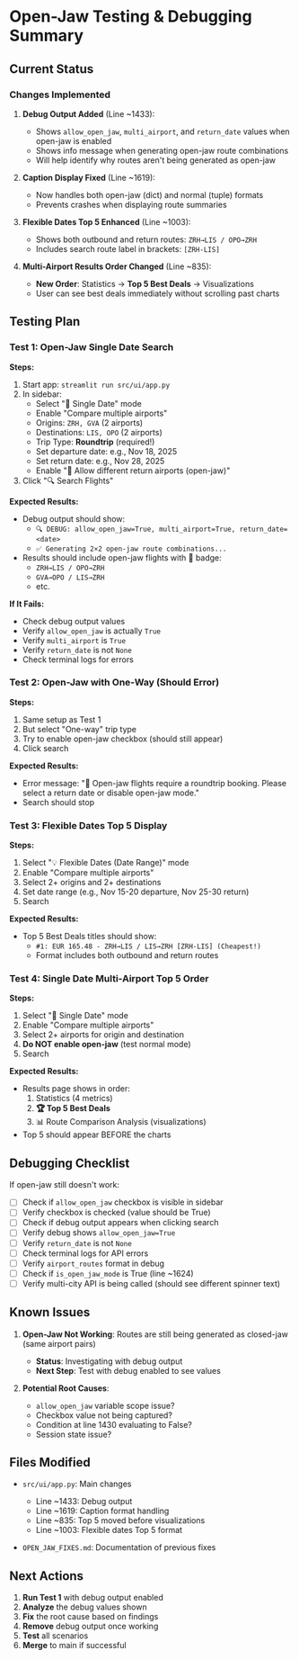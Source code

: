# Open-Jaw Testing & Debugging Summary

## Current Status

### Changes Implemented

1. **Debug Output Added** (Line ~1433):
   - Shows `allow_open_jaw`, `multi_airport`, and `return_date` values when open-jaw is enabled
   - Shows info message when generating open-jaw route combinations
   - Will help identify why routes aren't being generated as open-jaw

2. **Caption Display Fixed** (Line ~1619):
   - Now handles both open-jaw (dict) and normal (tuple) formats
   - Prevents crashes when displaying route summaries

3. **Flexible Dates Top 5 Enhanced** (Line ~1003):
   - Shows both outbound and return routes: `ZRH→LIS / OPO→ZRH`
   - Includes search route label in brackets: `[ZRH-LIS]`

4. **Multi-Airport Results Order Changed** (Line ~835):
   - **New Order**: Statistics → **Top 5 Best Deals** → Visualizations
   - User can see best deals immediately without scrolling past charts

## Testing Plan

### Test 1: Open-Jaw Single Date Search

**Steps:**
1. Start app: `streamlit run src/ui/app.py`
2. In sidebar:
   - Select "📅 Single Date" mode
   - Enable "Compare multiple airports"
   - Origins: `ZRH, GVA` (2 airports)
   - Destinations: `LIS, OPO` (2 airports)
   - Trip Type: **Roundtrip** (required!)
   - Set departure date: e.g., Nov 18, 2025
   - Set return date: e.g., Nov 28, 2025
   - Enable "🔀 Allow different return airports (open-jaw)"
3. Click "🔍 Search Flights"

**Expected Results:**
- Debug output should show:
  - `🔍 DEBUG: allow_open_jaw=True, multi_airport=True, return_date=<date>`
  - `✅ Generating 2×2 open-jaw route combinations...`
- Results should include open-jaw flights with 🔀 badge:
  - `ZRH→LIS / OPO→ZRH`
  - `GVA→OPO / LIS→ZRH`
  - etc.

**If It Fails:**
- Check debug output values
- Verify `allow_open_jaw` is actually `True`
- Verify `multi_airport` is `True`
- Verify `return_date` is not `None`
- Check terminal logs for errors

### Test 2: Open-Jaw with One-Way (Should Error)

**Steps:**
1. Same setup as Test 1
2. But select "One-way" trip type
3. Try to enable open-jaw checkbox (should still appear)
4. Click search

**Expected Results:**
- Error message: "🔀 Open-jaw flights require a roundtrip booking. Please select a return date or disable open-jaw mode."
- Search should stop

### Test 3: Flexible Dates Top 5 Display

**Steps:**
1. Select "💡 Flexible Dates (Date Range)" mode
2. Enable "Compare multiple airports"
3. Select 2+ origins and 2+ destinations
4. Set date range (e.g., Nov 15-20 departure, Nov 25-30 return)
5. Search

**Expected Results:**
- Top 5 Best Deals titles should show:
  - `#1: EUR 165.48 - ZRH→LIS / LIS→ZRH [ZRH-LIS] (Cheapest!)`
  - Format includes both outbound and return routes

### Test 4: Single Date Multi-Airport Top 5 Order

**Steps:**
1. Select "📅 Single Date" mode
2. Enable "Compare multiple airports"
3. Select 2+ airports for origin and destination
4. **Do NOT enable open-jaw** (test normal mode)
5. Search

**Expected Results:**
- Results page shows in order:
  1. Statistics (4 metrics)
  2. **🏆 Top 5 Best Deals**
  3. 📊 Route Comparison Analysis (visualizations)
- Top 5 should appear BEFORE the charts

## Debugging Checklist

If open-jaw still doesn't work:

- [ ] Check if `allow_open_jaw` checkbox is visible in sidebar
- [ ] Verify checkbox is checked (value should be True)
- [ ] Check if debug output appears when clicking search
- [ ] Verify debug shows `allow_open_jaw=True`
- [ ] Verify `return_date` is not `None`
- [ ] Check terminal logs for API errors
- [ ] Verify `airport_routes` format in debug
- [ ] Check if `is_open_jaw_mode` is True (line ~1624)
- [ ] Verify multi-city API is being called (should see different spinner text)

## Known Issues

1. **Open-Jaw Not Working**: Routes are still being generated as closed-jaw (same airport pairs)
   - **Status**: Investigating with debug output
   - **Next Step**: Test with debug enabled to see values

2. **Potential Root Causes**:
   - `allow_open_jaw` variable scope issue?
   - Checkbox value not being captured?
   - Condition at line 1430 evaluating to False?
   - Session state issue?

## Files Modified

- `src/ui/app.py`: Main changes
  - Line ~1433: Debug output
  - Line ~1619: Caption format handling
  - Line ~835: Top 5 moved before visualizations
  - Line ~1003: Flexible dates Top 5 format

- `OPEN_JAW_FIXES.md`: Documentation of previous fixes

## Next Actions

1. **Run Test 1** with debug output enabled
2. **Analyze** the debug values shown
3. **Fix** the root cause based on findings
4. **Remove** debug output once working
5. **Test** all scenarios
6. **Merge** to main if successful

